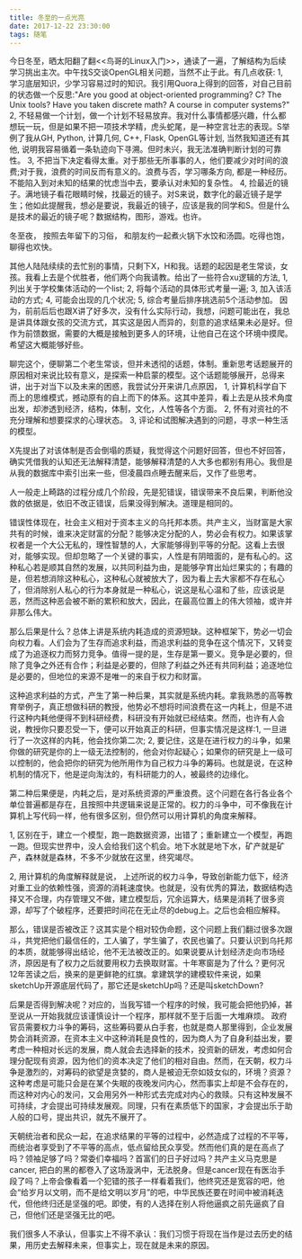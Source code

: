```yaml
---
title: 冬至的一点光亮
date: 2017-12-22 23:30:00
tags: 随笔
---
```


今日冬至，晒太阳翻了翻<<鸟哥的Linux入门>>，通读了一遍，了解结构为后续学习挑出主次。中午找S交谈OpenGL相关问题，当然不止于此。有几点收获:
1, 学习底层知识，少学习容易过时的知识。我引用Quora上得到的回答，对自己目前的状态做一个反思:"Are you good at object-oriented programming? C? The Unix tools? Have you taken discrete math? A course in computer systems?"
2, 不轻易做一个计划，做一个计划不轻易放弃。我对什么事情都感兴趣，什么都想玩一玩，但是如果不把一项技术学精，虎头蛇尾，是一种空言壮志的表现。S举例了我从GH, Python, 计算几何, C++, Flask, OpenGL等计划, 当然我知道还有其他, 说明我容易循着一条轨迹向下寻溯。但时未兴，我无法准确判断计划的可靠性。
3, 不把当下决定看得太重。对于那些无所事事的人，他们要减少对时间的浪费;对于我，浪费的时间反而有意义的。浪费与否，学习哪条方向, 都是一种经历。不能陷入到对未知的结果的忧虑当中去，要承认对未知的复杂性。
4, 捡最近的镜子。满地镜子看花眼睛时候，找最近的镜子。对S来说，数字化的最近镜子是学生；他如此提醒我，想必是要说，我最近的镜子，应该是我的同学和S。但是什么是技术的最近的镜子呢？数据结构，图形，游戏。也许。

冬至夜， 按照去年留下的习俗， 和朋友约一起煮火锅下水饺和汤圆。吃得也饱，聊得也欢快。

其他人陆陆续续的去忙别的事情，只剩下X，H和我。话题的起因是老生常谈，女孩。我看上去是个优胜者，他们两个向我请教。给出了一些符合xu逻辑的方法,
1, 列出关于学校集体活动的一个list;
2, 将每个活动的具体形式考量一遍;
3, 加入该活动的方式;
4, 可能会出现的几个状况;
5, 综合考量后排序挑选前5个活动参加。
因为，前前后后也跟X讲了好多次，没有什么实际行动，我想，问题可能出在，我总是讲具体跟女孩的交流方式，其实这是因人而异的，刻意的追求结果未必是好。但作为前馈数据，需要的大概是接触到更多人的环境，让他自己在这个环境中摸爬。希望这大概能够好些。

聊完这个，便聊第二个老生常谈，但并未透彻的话题，体制。重新思考话题展开的原因相对来说比较有意义，是探索一种启蒙的模型。这个话题能够展开，总得来讲，出于对当下以及未来的困惑，我尝试分开来讲几点原因，
1, 计算机科学自下而上的思维模式，撼动原有的自上而下的体系。这其中差异，看上去是从技术角度出发，却渗透到经济，结构，体制，文化，人性等各个方面。
2, 怀有对资社的不充分理解和想要探求的心理状态。
3, 评论和试图解决遇到的问题，寻求一种生活的模型。

X先提出了对该体制是否会倒塌的质疑，我觉得这个问题好回答，但也不好回答，确实凭借我的认知还无法解释清楚，能够解释清楚的人大多也都别有用心。我但是从我的数据库中索引出来一些，但凌晨四点睡去醒来后，又作了些思考。

人一般走上畸路的过程分成几个阶段，先是犯错误，错误带来不良后果，判断他没救的依据是，依旧不改正错误，后果没得到解决。道理是相同的。

错误性体现在，社会主义相对于资本主义的乌托邦本质。共产主义，当财富是大家共有的时候，谁来决定财富的分配？能够决定分配的人，势必会有权力。如果该掌权者是一个大公无私的，理性智慧的人，大家能够得到平等的分配。这看上去很对，能够实现。但却忽略了一个关键的事实，人性是有阴暗面的，是有私心的。这种私心若是顺其自然的发展，以共同利益为由，是能够孕育出灿烂果实的；有趣的是，但若想消除这种私心，这种私心就被放大了，因为看上去大家都不存在私心了，但消除别人私心的行为本身就是一种私心，说这是私心温和了些，应该说是恶，然而这种恶会被不断的累积和放大，因此，在最高位置上的伟大领袖，或许并非那么伟大。

那么后果是什么？总体上讲是系统内耗造成的资源短缺。这种框架下，势必一切会向权力看。人们会为了生存而追求利益，而追求利益的竞争在这个情况下，又转变成了为追逐权力而努力竞争。值得一提的是，生存是第一要义。竞争是必要的，但除了竞争之外还有合作；利益是必要的，但除了利益之外还有共同利益；追逐地位是必要的，但地位的来源不是唯一的来自于权力和财富。

这种追求利益的方式，产生了第一种后果，其实就是系统内耗。拿我熟悉的高等教育举例子，真正想做科研的教授，他势必不想将时间浪费在这一内耗上，但是不进行这种内耗他便得不到科研经费，科研没有开始就已经结束。然而，也许有人会说，教授你只要忍受一下，便可以开始真正的科研，但事实情况是这样:1, 一旦进行了一次这样的内耗，他会找你第二次; 2, 要记住，这是在进行权力的斗争，如果你做的研究是你的上一级无法控制的，他会对你起疑心；如果你的研究是上一级可以控制的，他会把你的研究为他所用作为自己权力斗争的筹码。也就是说，在这种机制的情况下，他是逆向淘汰的，有科研能力的人，被最终的边缘化。

第二种后果便是，内耗之后，是对系统资源的严重浪费。这个问题在各行各业各个单位普遍都是存在，且按照中共逻辑来说是正常的。权力的斗争中，可不像我在计算机上写代码一样，他有很多区别，但仍然可以用计算机的角度来解释。

1, 区别在于，建立一个模型，跑一跑数据资源，出错了；重新建立一个模型，再跑一跑。但现实世界中，没人会给我们这个机会。地下水就是地下水，矿产就是矿产，森林就是森林，不多不少就放在这里，终究竭尽。

2, 用计算机的角度解释就是说， 上述所说的权力斗争，导致创新能力低下，经济对重工业的依赖性强，资源的消耗速度快。也就是，没有优秀的算法，数据结构选择又不合理，内存管理又不做，建立模型后，冗余运算大，结果是消耗了很多资源，却写了个破程序，还要把时间花在无止尽的debug上。之后也会相应解释。


那么，错误是否被改正？这其实是个相对较伪命题，这个问题上我们翻过很多次跟斗，共党把他们最信任的，工人骗了，学生骗了，农民也骗了。只要认识到乌托邦的本质，就能够得出结论，他不无法被改正的。如果说要从计划经济走向市场经济，原因是有了权力之后就要用权力去换取财富。十年寒窗是为了什么？更何况12年苦读之后，换来的是更鲜艳的红旗。拿建筑学的建模软件来说，如果sketchUp开源底层代码了，那它还是sketchUp吗？还是叫sketchDown?

后果是否得到解决呢？对应的，当我写错一个程序的时候，我可能会把他扔掉，甚至说从一开始我就应该谨慎设计一个程序，那样就不至于后面一大堆麻烦。 政府官员需要权力斗争的筹码，这些筹码要从白手套，也就是商人那里得到，企业发展势会消耗资源，在资本主义中这种消耗是良性的，因为商人为了自身利益出发，要考虑一种相对长远的发展，商人就会去选择新的技术，投资新的研发，考虑如何合理分配现有资源，因为他们的资本决定了他们的相对自由。然而，在天朝，权力斗争是激烈的，对筹码的欲望是贪婪的，商人是被迫无奈如妓女似的，环境？资源？这种考虑是可能只会是在某个失眠的夜晚发问内心，然而事实上却是不会存在的，而这种对内心的发问，又会用另外一种形式去完成对内心的救赎。只有这种发展不可持续，才会提出可持续发展观。同理，只有在素质低下的国家，才会提出乐于助人般的口号，提出共识，就先不展开了。

天朝统治者和民众一起，在追求结果的平等的过程中，必然造成了过程的不平等，而统治者享受到了不平等的高点，低点留给民众享受。然而他们真的是在高点了吗？领袖足够了吗？常委们幸福吗？首富们的日子好过吗？共产主义马克思是cancer, 把白的黑的都卷入了这场漩涡中，无法脱身。但是cancer现在有医治手段了吗？上帝会像看着一个犯错的孩子一样看着我们，他终究还是宽容的吧，他会“给岁月以文明，而不是给文明以岁月”的吧，中华民族还要在时间中被消耗迭代，但他终归还是坚强的吧。即使，有的人选择在别人将他逼疯之前先逼疯了自己，但他们还是坚强无比的吧。


我们很多人不承认，但事实上不得不承认：我们习惯于将现在当作是过去历史的结果，用历史去解释未来，但事实上，现在就是未来的原因。

